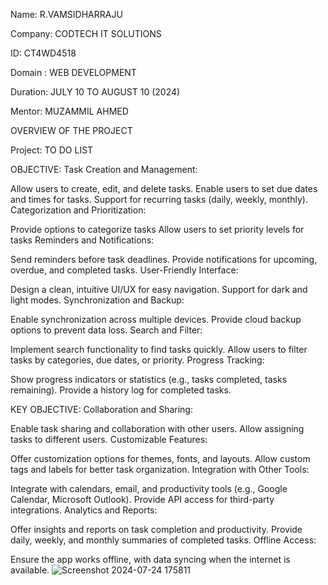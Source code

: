 Name: R.VAMSIDHARRAJU

Company: CODTECH IT SOLUTIONS

ID: CT4WD4518

Domain : WEB DEVELOPMENT

Duration: JULY 10 TO AUGUST 10 (2024)

Mentor: MUZAMMIL AHMED

OVERVIEW OF THE PROJECT

Project: TO DO LIST

OBJECTIVE:
Task Creation and Management:

Allow users to create, edit, and delete tasks.
Enable users to set due dates and times for tasks.
Support for recurring tasks (daily, weekly, monthly).
Categorization and Prioritization:

Provide options to categorize tasks 
Allow users to set priority levels for tasks
Reminders and Notifications:

Send reminders before task deadlines.
Provide notifications for upcoming, overdue, and completed tasks.
User-Friendly Interface:

Design a clean, intuitive UI/UX for easy navigation.
Support for dark and light modes.
Synchronization and Backup:

Enable synchronization across multiple devices.
Provide cloud backup options to prevent data loss.
Search and Filter:

Implement search functionality to find tasks quickly.
Allow users to filter tasks by categories, due dates, or priority.
Progress Tracking:

Show progress indicators or statistics (e.g., tasks completed, tasks remaining).
Provide a history log for completed tasks.

KEY OBJECTIVE:
Collaboration and Sharing:

Enable task sharing and collaboration with other users.
Allow assigning tasks to different users.
Customizable Features:

Offer customization options for themes, fonts, and layouts.
Allow custom tags and labels for better task organization.
Integration with Other Tools:

Integrate with calendars, email, and productivity tools (e.g., Google Calendar, Microsoft Outlook).
Provide API access for third-party integrations.
Analytics and Reports:

Offer insights and reports on task completion and productivity.
Provide daily, weekly, and monthly summaries of completed tasks.
Offline Access:

Ensure the app works offline, with data syncing when the internet is available.
![Screenshot 2024-07-24 175811](https://github.com/user-attachments/assets/6dcc298b-ffef-4f37-a9d5-61a33cbb9665)

